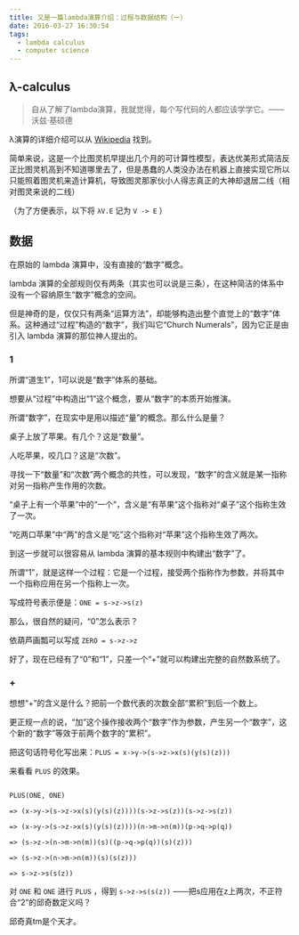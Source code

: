 ```yaml
---
title: 又是一篇lambda演算介绍：过程与数据结构（一）
date: 2016-03-27 16:30:54
tags:
  - lambda calculus
  - computer science
---
```

## λ-calculus

> 自从了解了lambda演算，我就觉得，每个写代码的人都应该学学它。——沃兹·基硕德

λ演算的详细介绍可以从 [Wikipedia](https://zh.wikipedia.org/wiki/%CE%9B%E6%BC%94%E7%AE%97) 找到。

简单来说，这是一个比图灵机早提出几个月的可计算性模型，表达优美形式简洁反正比图灵机高到不知道哪里去了，但是愚蠢的人类没办法在机器上直接实现它所以只能照着图灵机来造计算机，导致图灵那家伙小人得志真正的大神却退居二线（相对图灵来说的二线）

（为了方便表示，以下将 `λV.E` 记为 `V -> E` ）

## 数据

在原始的 lambda 演算中，没有直接的“数字”概念。

lambda 演算的全部规则仅有两条（其实也可以说是三条），在这种简洁的体系中没有一个容纳原生“数字”概念的空间。

但是神奇的是，仅仅只有两条“运算方法”，却能够构造出整个直觉上的“数字”体系。这种通过“过程”构造的“数字”，我们叫它“Church Numerals”，因为它正是由引入 lambda 演算的那位神人提出的。

<!--more-->

### 1

所谓“道生1”，1可以说是“数字”体系的基础。

想要从“过程”中构造出“1”这个概念，要从“数字”的本质开始推演。

所谓“数字”，在现实中是用以描述“量”的概念。那么什么是量？

桌子上放了苹果。有几个？这是“数量”。

人吃苹果，咬几口？这是“次数”。

寻找一下“数量”和“次数”两个概念的共性，可以发现，“数字”的含义就是某一指称对另一指称产生作用的次数。

“桌子上有一个苹果”中的“一个”，含义是“有苹果”这个指称对“桌子”这个指称生效了一次。

“吃两口苹果”中“两”的含义是“吃”这个指称对“苹果”这个指称生效了两次。

到这一步就可以很容易从 lambda 演算的基本规则中构建出“数字”了。

所谓“1”，就是这样一个过程：它是一个过程，接受两个指称作为参数，并将其中一个指称应用在另一个指称上一次。

写成符号表示便是：`ONE = s->z->s(z)`

那么，很自然的疑问，“0”怎么表示？

依葫芦画瓢可以写成 `ZERO = s->z->z`

好了，现在已经有了“0”和“1”，只差一个“+”就可以构建出完整的自然数系统了。

### +

想想“+”的含义是什么？把前一个数代表的次数全部“累积”到后一个数上。

更正规一点的说，“加”这个操作接收两个“数字”作为参数，产生另一个“数字”，这个新的“数字”等效于前两个数字的“累积”。

把这句话符号化写出来：`PLUS = x->y->(s->z->x(s)(y(s)(z)))`

来看看 `PLUS` 的效果。

```text
PLUS(ONE, ONE)
=> (x->y->(s->z->x(s)(y(s)(z))))(s->z->s(z))(s->z->s(z))
=> (x->y->(s->z->x(s)(y(s)(z))))(n->m->n(m))(p->q->p(q))
=> (s->z->(n->m->n(m))(s)((p->q->p(q))(s)(z)))
=> (s->z->(n->m->n(m))(s)(s(z)))
=> s->z->s(s(z))
```

对 `ONE` 和 `ONE` 进行 `PLUS` ，得到 `s->z->s(s(z))` ——把s应用在z上两次，不正符合“2”的邱奇数定义吗？

邱奇真tm是个天才。
